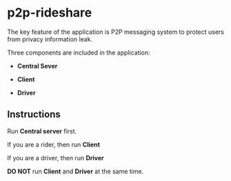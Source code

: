 # p2p-rideshare

The key feature of the application is P2P messaging system to protect users from privacy information leak.

Three components are included in the application:
- **Central Sever**

- **Client**

- **Driver**

## Instructions

Run **Central server** first.

If you are a rider, then run **Client**

If you are a driver, then run **Driver**

**DO NOT** run **Client** and **Driver** at the same time.

